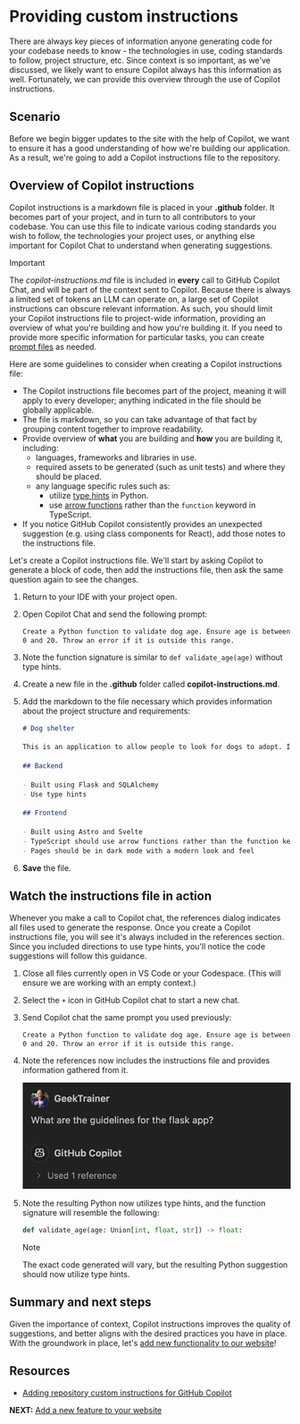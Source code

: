 # Providing custom instructions

There are always key pieces of information anyone generating code for your codebase needs to know - the technologies in use, coding standards to follow, project structure, etc. Since context is so important, as we've discussed, we likely want to ensure Copilot always has this information as well. Fortunately, we can provide this overview through the use of Copilot instructions.

## Scenario

Before we begin bigger updates to the site with the help of Copilot, we want to ensure it has a good understanding of how we're building our application. As a result, we're going to add a Copilot instructions file to the repository.

## Overview of Copilot instructions

Copilot instructions is a markdown file is placed in your **.github** folder. It becomes part of your project, and in turn to all contributors to your codebase. You can use this file to indicate various coding standards you wish to follow, the technologies your project uses, or anything else important for Copilot Chat to understand when generating suggestions.

> [!IMPORTANT]
> The *copilot-instructions.md* file is included in **every** call to GitHub Copilot Chat, and will be part of the context sent to Copilot. Because there is always a limited set of tokens an LLM can operate on, a large set of Copilot instructions can obscure relevant information. As such, you should limit your Copilot instructions file to project-wide information, providing an overview of what you're building and how you're building it. If you need to provide more specific information for particular tasks, you can create [prompt files](https://docs.github.com/en/copilot/customizing-copilot/adding-repository-custom-instructions-for-github-copilot?tool=vscode#about-prompt-files) as needed.

Here are some guidelines to consider when creating a Copilot instructions file:

- The Copilot instructions file becomes part of the project, meaning it will apply to every developer; anything indicated in the file should be globally applicable.
- The file is markdown, so you can take advantage of that fact by grouping content together to improve readability.
- Provide overview of **what** you are building and **how** you are building it, including:
    - languages, frameworks and libraries in use.
    - required assets to be generated (such as unit tests) and where they should be placed.
    - any language specific rules such as:
        - utilize [type hints](https://mypy.readthedocs.io/en/stable/cheat_sheet_py3.html) in Python.
        - use [arrow functions](https://developer.mozilla.org/en-US/docs/Web/JavaScript/Reference/Functions/Arrow_functions) rather than the `function` keyword in TypeScript.
- If you notice GitHub Copilot consistently provides an unexpected suggestion (e.g. using class components for React), add those notes to the instructions file.

Let's create a Copilot instructions file. We'll start by asking Copilot to generate a block of code, then add the instructions file, then ask the same question again to see the changes.

1. Return to your IDE with your project open.
2. Open Copilot Chat and send the following prompt:

    ```
    Create a Python function to validate dog age. Ensure age is between 0 and 20. Throw an error if it is outside this range.
    ```

3. Note the function signature is similar to `def validate_age(age)` without type hints.
4. Create a new file in the **.github** folder called **copilot-instructions.md**.
5. Add the markdown to the file necessary which provides information about the project structure and requirements:

    ```markdown
    # Dog shelter

    This is an application to allow people to look for dogs to adopt. It is built in a monorepo, with a Flask-based backend and Astro-based frontend.

    ## Backend

    - Built using Flask and SQLAlchemy
    - Use type hints

    ## Frontend

    - Built using Astro and Svelte
    - TypeScript should use arrow functions rather than the function keyword
    - Pages should be in dark mode with a modern look and feel
    ```

6. **Save** the file.

## Watch the instructions file in action

Whenever you make a call to Copilot chat, the references dialog indicates all files used to generate the response. Once you create a Copilot instructions file, you will see it's always included in the references section. Since you included directions to use type hints, you'll notice the code suggestions will follow this guidance.

1. Close all files currently open in VS Code or your Codespace. (This will ensure we are working with an empty context.)
2. Select the `+` icon in GitHub Copilot chat to start a new chat.
3. Send Copilot chat the same prompt you used previously:

    ```
    Create a Python function to validate dog age. Ensure age is between 0 and 20. Throw an error if it is outside this range.
    ```

4. Note the references now includes the instructions file and provides information gathered from it.

    ![Screenshot of the chat window with the references section expanded displaying Copilot instructions in the list](./images/copilot-chat-references.png)

5. Note the resulting Python now utilizes type hints, and the function signature will resemble the following:

    ```python
    def validate_age(age: Union[int, float, str]) -> float:
    ```

    > [!NOTE]
    > The exact code generated will vary, but the resulting Python suggestion should now utilize type hints.

## Summary and next steps

Given the importance of context, Copilot instructions improves the quality of suggestions, and better aligns with the desired practices you have in place. With the groundwork in place, let's [add new functionality to our website](./4-add-feature.md)!

## Resources

- [Adding repository custom instructions for GitHub Copilot](https://docs.github.com/en/copilot/customizing-copilot/adding-repository-custom-instructions-for-github-copilot)

**NEXT:** [Add a new feature to your website](./4-add-feature.md)
